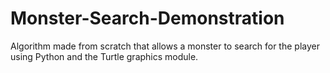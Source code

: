 # Monster-Search-Demonstration
Algorithm made from scratch that allows a monster to search for the player using Python and the Turtle graphics module.

